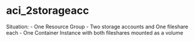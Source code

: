 # aci_2storageacc

Situation:
	- One Resource Group
	- Two storage accounts and One fileshare each
	- One Container Instance with both fileshares mounted as a volume
